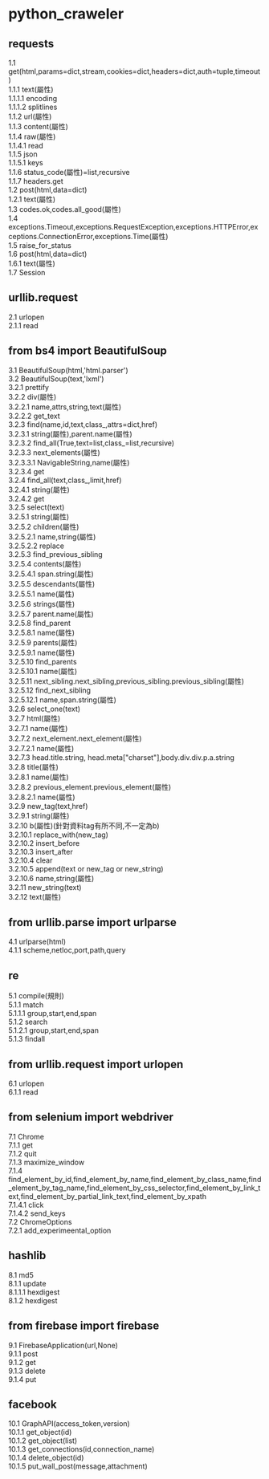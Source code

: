 # python_craweler 
## requests
1.1 get(html,params=dict,stream,cookies=dict,headers=dict,auth=tuple,timeout)  
1.1.1 text(屬性)  
1.1.1.1 encoding  
1.1.1.2 splitlines  
1.1.2 url(屬性)  
1.1.3 content(屬性)  
1.1.4 raw(屬性)  
1.1.4.1 read  
1.1.5 json  
1.1.5.1 keys  
1.1.6 status_code(屬性)=list,recursive  
1.1.7 headers.get  
1.2 post(html,data=dict)  
1.2.1 text(屬性)  
1.3 codes.ok,codes.all_good(屬性)  
1.4 exceptions.Timeout,exceptions.RequestException,exceptions.HTTPError,exceptions.ConnectionError,exceptions.Time(屬性)  
1.5 raise_for_status  
1.6 post(html,data=dict)  
1.6.1 text(屬性)  
1.7 Session  
## urllib.request
2.1 urlopen  
2.1.1 read  
## from bs4 import BeautifulSoup
3.1 BeautifulSoup(html,'html.parser')  
3.2 BeautifulSoup(text,'lxml')  
3.2.1 prettify  
3.2.2 div(屬性)  
3.2.2.1 name,attrs,string,text(屬性)  
3.2.2.2 get_text  
3.2.3 find(name,id,text,class_,attrs=dict,href)  
3.2.3.1 string(屬性),parent.name(屬性)  
3.2.3.2 find_all(True,text=list,class_=list,recursive)  
3.2.3.3 next_elements(屬性)  
3.2.3.3.1 NavigableString,name(屬性)  
3.2.3.4 get  
3.2.4 find_all(text,class_,limit,href)  
3.2.4.1 string(屬性)  
3.2.4.2 get  
3.2.5 select(text)  
3.2.5.1 string(屬性)  
3.2.5.2 children(屬性)  
3.2.5.2.1 name,string(屬性)  
3.2.5.2.2 replace  
3.2.5.3 find_previous_sibling  
3.2.5.4 contents(屬性)  
3.2.5.4.1 span.string(屬性)  
3.2.5.5 descendants(屬性)   
3.2.5.5.1 name(屬性)  
3.2.5.6 strings(屬性)  
3.2.5.7 parent.name(屬性)  
3.2.5.8 find_parent  
3.2.5.8.1 name(屬性)   
3.2.5.9 parents(屬性)  
3.2.5.9.1 name(屬性)  
3.2.5.10 find_parents  
3.2.5.10.1 name(屬性)  
3.2.5.11 next_sibling.next_sibling,previous_sibling.previous_sibling(屬性)  
3.2.5.12 find_next_sibling  
3.2.5.12.1 name,span.string(屬性)  
3.2.6 select_one(text)   
3.2.7 html(屬性)  
3.2.7.1 name(屬性)  
3.2.7.2 next_element.next_element(屬性)  
3.2.7.2.1 name(屬性)  
3.2.7.3 head.title.string, head.meta\["charset"\],body.div.div.p.a.string  
3.2.8 title(屬性)  
3.2.8.1 name(屬性)  
3.2.8.2 previous_element.previous_element(屬性)  
3.2.8.2.1 name(屬性)  
3.2.9 new_tag(text,href)  
3.2.9.1 string(屬性)  
3.2.10 b(屬性)(針對資料tag有所不同,不一定為b)  
3.2.10.1 replace_with(new_tag)   
3.2.10.2 insert_before  
3.2.10.3 insert_after  
3.2.10.4 clear  
3.2.10.5 append(text or new_tag or new_string)  
3.2.10.6 name,string(屬性)  
3.2.11 new_string(text)  
3.2.12 text(屬性)  
## from urllib.parse import urlparse
4.1 urlparse(html)  
4.1.1 scheme,netloc,port,path,query  
## re  
5.1 compile(規則)  
5.1.1 match  
5.1.1.1 group,start,end,span  
5.1.2 search  
5.1.2.1 group,start,end,span  
5.1.3 findall  
## from urllib.request import urlopen
6.1 urlopen  
6.1.1 read  
## from selenium import webdriver
7.1 Chrome  
7.1.1 get  
7.1.2 quit  
7.1.3 maximize_window  
7.1.4 find_element_by_id,find_element_by_name,find_element_by_class_name,find_element_by_tag_name,find_element_by_css_selector,find_element_by_link_text,find_element_by_partial_link_text,find_element_by_xpath  
7.1.4.1 click  
7.1.4.2 send_keys  
7.2 ChromeOptions  
7.2.1 add_experimeental_option  
## hashlib
8.1 md5  
8.1.1 update  
8.1.1.1 hexdigest  
8.1.2 hexdigest  
## from firebase import firebase
9.1 FirebaseApplication(url,None)  
9.1.1 post  
9.1.2 get  
9.1.3 delete  
9.1.4 put  
## facebook
10.1 GraphAPI(access_token,version)  
10.1.1 get_object(id)  
10.1.2 get_object(list)   
10.1.3 get_connections(id,connection_name)  
10.1.4 delete_object(id)  
10.1.5 put_wall_post(message,attachment)  
